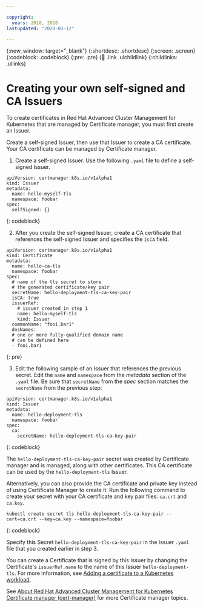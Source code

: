 ```yaml
---

copyright:
  years: 2018, 2020
lastupdated: "2020-03-12"

---
```


{:new_window: target="_blank"}
{:shortdesc: .shortdesc}
{:screen: .screen}
{:codeblock: .codeblock}
{:pre: .pre}
{:child: .link .ulchildlink}
{:childlinks: .ullinks}


# Creating your own self-signed and CA Issuers

To create certificates in Red Hat Advanced Cluster Management for Kubernetes that are managed by Certificate manager, you must first create an Issuer.

Create a self-signed Issuer, then use that Issuer to create a CA certificate. Your CA certificate can be managed by Certificate manager.

1. Create a self-signed Issuer. Use the following `.yaml` file to define a self-signed Issuer.

  ```
  apiVersion: certmanager.k8s.io/v1alpha1
  kind: Issuer
  metadata:
    name: hello-myself-tls
    namespace: foobar
  spec:
    selfSigned: {}
  ```
  {: codeblock}

2. After you create the self-signed Issuer, create a CA certificate that references the self-signed Issuer and specifies the `isCA` field.

  ```
  apiVersion: certmanager.k8s.io/v1alpha1
  kind: Certificate
  metadata:
    name: hello-ca-tls
    namespace: foobar
  spec:
    # name of the tls secret to store
    # the generated certificate/key pair
    secretName: hello-deployment-tls-ca-key-pair
    isCA: true
    issuerRef:
      # issuer created in step 1
      name: hello-myself-tls
      kind: Issuer
    commonName: "foo1.bar1"
    dnsNames:
    # one or more fully-qualified domain name
    # can be defined here
    - foo1.bar1
  ```
  {: pre}

3. Edit the following sample of an Issuer that references the previous secret. Edit the `name` and `namespace` from the _metadata_ section of the `.yaml` file. Be sure that `secretName` from the _spec_ section matches the `secretName` from the previous step:

  ```
  apiVersion: certmanager.k8s.io/v1alpha1
  kind: Issuer
  metadata:
    name: hello-deployment-tls
    namespace: foobar
  spec:
    ca:
      secretName: hello-deployment-tls-ca-key-pair
  ```
  {: codeblock}

The `hello-deployment-tls-ca-key-pair` secret was created by Certificate manager and is managed, along with other certificates. This CA certificate can be used by the `hello-deployment-tls` Issuer.

Alternatively, you can also provide the CA certificate and private key instead of using Certificate Manager to create it. Run the following command to create your secret with your CA certificate and key pair files: `ca.crt` and `ca.key`.

```
kubectl create secret tls hello-deployment-tls-ca-key-pair --cert=ca.crt --key=ca.key --namespace=foobar
```
{: codeblock}

Specify this Secret `hello-deployment-tls-ca-key-pair` in the Issuer `.yaml` file that you created earlier in step 3.

You can create a Certificate that is signed by this Issuer by changing the Certificate's `issuerRef.name` to the name of this Issuer `hello-deployment-tls`. For more information, see [Adding a certificate to a Kubernetes workload](create_cert.md#adding_workload).

See [About Red Hat Advanced Cluster Management for Kubernetes Certificate manager (cert-manager)](cert_manager.md) for more Certificate manager topics.
